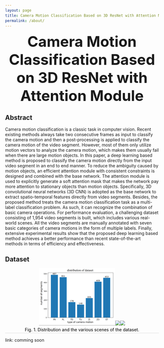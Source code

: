 ```yaml
---
layout: page
title: Camera Motion Classification Based on 3D ResNet with Attention Module
permalink: /about/
---
```


<div align='center' ><font size='15'><b>Camera Motion Classification Based on 3D ResNet with Attention Module</b></font></div>

## Abstract

Camera motion classification is a classic task in computer vision. Recent existing methods always take two consecutive frames as input to classify the camera motion and then a post-processing is applied to classify the camera motion of the video segment. However, most of them only utilize motion vectors to analyze the camera motion, which makes them usually fail when there are large motion objects. In this paper, a deep learning based method is proposed to classify the camera motion directly from the input video segment in an end to end manner. To reduce the ambiguity caused by motion objects, an efficient attention module with consistent constraints is designed and combined with the base network. The attention module is used to explicitly generate a soft attention mask that makes the network pay more attention to stationary objects than motion objects. Specifically, 3D convolutional neural networks (3D CNN) is adopted as the base network to extract spatio-temporal features directly from video segments. Besides, the proposed method treats the camera motion classification task as a multi-label classification problem. As such, it can recognize the combination of basic camera operations. For performance evaluation, a challenging dataset consisting of 1,954 video segments is built, which includes various real-world scenes. All the video segments are manually annotated with seven basic categories of camera motions in the form of multiple labels. Finally, extensive experimental results show that the proposed deep learning based method achieves a better performance than recent state-of-the-art methods in terms of efficiency and effectiveness.

## Dataset

<center class="half">
<img src="https://github.com/FunnyDragonK/cm.github.io/blob/gh-pages/pics/data_distribution_all.png" width="250"/><img src="https://github.com/FunnyDragonK/cm.github.io/blob/gh-pages/pics/cctv_news.png" width="250"/><img src="https://github.com/FunnyDragonK/cm.github.io/blob/gh-pages/pics/cctv_sports_channel.png" width="250"/>
    <div style="color:black; border-bottom: 1px solid #d9d9d9;
    padding: 2px;">Fig. 1. Distribution and the various scenes of the dataset.</div>
</center>

link: comming soon

